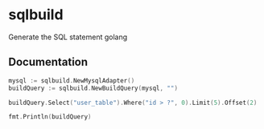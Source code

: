 sqlbuild
========

Generate the SQL statement  golang


## Documentation

```go
mysql := sqlbuild.NewMysqlAdapter()
buildQuery := sqlbuild.NewBuildQuery(mysql, "")

buildQuery.Select("user_table").Where("id > ?", 0).Limit(5).Offset(2)

fmt.Println(buildQuery)
```
